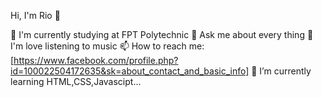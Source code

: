    Hi, I'm Rio 👋

🔭 I'm currently studying at FPT Polytechnic
💬 Ask me about every thing
👀 I'm love listening to music
📫 How to reach me: [https://www.facebook.com/profile.php?id=100022504172635&sk=about_contact_and_basic_info]
🌱 I’m currently learning HTML,CSS,Javascipt...
